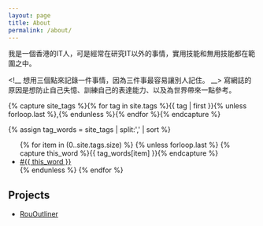 ```yaml
---
layout: page
title: About
permalink: /about/
---
```


<!--IT, Finance, Apple, iOS Automation, HKSL-->
我是一個香港的IT人，可是經常在研究IT以外的事情，實用技能和無用技能都在範圍之中。

<!__
想用三個點來記錄一件事情，因為三件事最容易讓別人記住。
__>
寫網誌的原因是想防止自己失憶、訓練自己的表達能力、以及為世界帶來一點參考。

<!-- Get the tag name for every tag on the site and set them
to the `site_tags` variable. -->


{% capture site_tags %}{% for tag in site.tags %}{{ tag | first }}{% unless forloop.last %},{% endunless %}{% endfor %}{% endcapture %}


<!-- `tag_words` is a sorted array of the tag names. -->
{% assign tag_words = site_tags | split:',' | sort %}

<!-- List of all tags -->
<ul class="tags">
	{% for item in (0..site.tags.size) %}
		{% unless forloop.last %}
			{% capture this_word %}{{ tag_words[item] }}{% endcapture %}
			<li>
				<a href="{{ site.baseurl }}/tags/#{{ this_word | cgi_escape }}" class="tag">#{{ this_word }}</a>
			</li>
		{% endunless %}
	{% endfor %}
</ul>

## Projects

* [RouOutliner](https://rououtliner.github.io)
